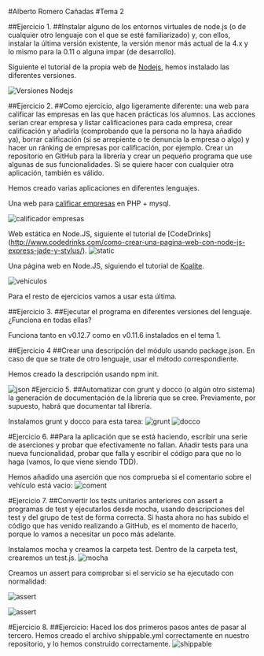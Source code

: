 #Alberto Romero Cañadas
#Tema 2

##Ejercicio 1.
##Instalar alguno de los entornos virtuales de node.js (o de cualquier otro lenguaje con el que se esté familiarizado) y, con ellos, instalar la última versión existente, la versión menor más actual de la 4.x y lo mismo para la 0.11 o alguna impar (de desarrollo).

Siguiente el tutorial de la propia web de [Nodejs](http://nodejs.org/en/download/package-manager/), hemos instalado las diferentes versiones.

![Versiones Nodejs](https://i.gyazo.com/b57a48792659d0d59458e0a4bc56f3a6.png "Versiones Nodejs")

##Ejercicio 2.
##Como ejercicio, algo ligeramente diferente: una web para calificar las empresas en las que hacen prácticas los alumnos. Las acciones serían crear empresa y listar calificaciones para cada empresa, crear calificación y añadirla (comprobando que la persona no la haya añadido ya), borrar calificación (si se arrepiente o te denuncia la empresa o algo) y hacer un ránking de empresas por calificación, por ejemplo. Crear un repositorio en GitHub para la librería y crear un pequeño programa que use algunas de sus funcionalidades. Si se quiere hacer con cualquier otra aplicación, también es válido.

Hemos creado varias aplicaciones en diferentes lenguajes.

Una web para [calificar empresas](https://github.com/sn1k/Calificador-Empresas) en PHP + mysql.

![calificador empresas](https://i.gyazo.com/5ce0d3cecb75f8dd62ad0914a1dcb917.png "empresas")

Web estática en Node.JS, siguiente el tutorial de [CodeDrinks] (http://www.codedrinks.com/como-crear-una-pagina-web-con-node-js-express-jade-y-stylus/).
![static](https://i.gyazo.com/2ca55290b0e692717a7e02abcb1c3c86.png "static")

Una página web en Node.JS, siguiendo el tutorial de [Koalite](http://blog.koalite.com/2011/11/tutorial-node-js-express-jquery-i-creando-la-aplicacion/).

![vehiculos](https://i.gyazo.com/d10316028e027697011d7fe3970aeae5.png "vehiculos")

 
Para el resto de ejercicios vamos a usar esta última.

##Ejercicio 3.
##Ejecutar el programa en diferentes versiones del lenguaje. ¿Funciona en todas ellas?

Funciona tanto en v0.12.7 como en v0.11.6 instalados en el tema 1.


##Ejercicio 4
##Crear una descripción del módulo usando package.json. En caso de que se trate de otro lenguaje, usar el método correspondiente.

Hemos creado la descripción usando npm init.

![json](https://i.gyazo.com/17b8e9cecf7be96e434e9f4c522532b5.png "json")
#Ejercicio 5.
##Automatizar con grunt y docco (o algún otro sistema) la generación de documentación de la librería que se cree. Previamente, por supuesto, habrá que documentar tal librería.

Instalamos grunt y docco para esta tarea:
![grunt](https://i.gyazo.com/1563a4834cc871eb770e0ecdb9c7047c.png "grunt")
![docco](https://i.gyazo.com/4d3bf74f938541a7c6a1d8febf7c7b56.png "docco")

#Ejercicio 6.
##Para la aplicación que se está haciendo, escribir una serie de aserciones y probar que efectivamente no fallan. Añadir tests para una nueva funcionalidad, probar que falla y escribir el código para que no lo haga (vamos, lo que viene siendo TDD).

Hemos añadido una aserción que nos comprueba si el comentario sobre el vehículo está vacio:
![coment](https://i.gyazo.com/b02bdde774cb107 "coment")



#Ejercicio 7.
##Convertir los tests unitarios anteriores con assert a programas de test y ejecutarlos desde mocha, usando descripciones del test y del grupo de test de forma correcta. Si hasta ahora no has subido el código que has venido realizando a GitHub, es el momento de hacerlo, porque lo vamos a necesitar un poco más adelante.

Instalamos mocha y creamos la carpeta test. Dentro de la carpeta test, crearemos un test.js.
![mocha](https://i.gyazo.com/a278cf5f32c044cc494e08a63b82f056.png "mocha")

Creamos un assert para comprobar si el servicio se ha ejecutado con normalidad:

![assert](https://i.gyazo.com/65d01440ef72b780c6f39a4d83358f26.png "assert")

![assert](https://i.gyazo.com/b02bdde774cb1078ddb65dfded660f7d.png "assert")

#Ejercicio 8.
##Ejercicio: Haced los dos primeros pasos antes de pasar al tercero.
Hemos creado el archivo shippable.yml correctamente en nuestro repositorio, y lo hemos construido correctamente.
![shippable](https://i.gyazo.com/76887999520f8cfebd13dc9e44fe2e9f.png "shippable")


